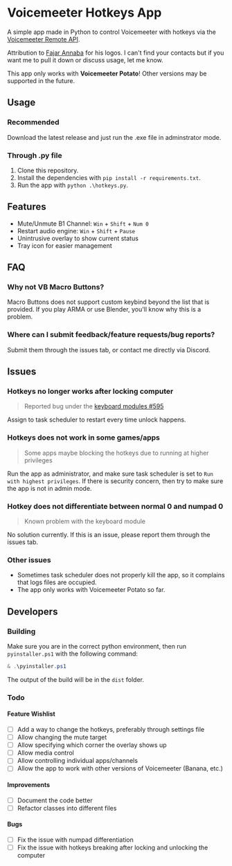 # Voicemeeter Hotkeys App

A simple app made in Python to control Voicemeeter with hotkeys via the [Voicemeeter Remote API](https://download.vb-audio.com/Download_CABLE/VoicemeeterRemoteAPI.pdf).

Attribution to [Fajar Annaba](https://www.behance.net/fajarannaba28/projects) for his logos. I can't find your contacts but if you want me to pull it down or discuss usage, let me know.

This app only works with **Voicemeeter Potato**! Other versions may be supported in the future.

## Usage

### Recommended

Download the latest release and just run the .exe file in adminstrator mode.

### Through .py file

1. Clone this repository.
2. Install the dependencies with `pip install -r requirements.txt`.
3. Run the app with `python .\hotkeys.py`.

## Features

- Mute/Unmute B1 Channel: `Win` + `Shift` + `Num 0`
- Restart audio engine: `Win` + `Shift` + `Pause`
- Unintrusive overlay to show current status
- Tray icon for easier management

## FAQ

### Why not VB Macro Buttons?

Macro Buttons does not support custom keybind beyond the list that is provided. If you play ARMA or use Blender, you'll know why this is a problem.

### Where can I submit feedback/feature requests/bug reports?

Submit them through the issues tab, or contact me directly via Discord.

## Issues

### Hotkeys no longer works after locking computer

> Reported bug under the [keyboard modules #595](https://github.com/boppreh/keyboard/issues/595)

Assign to task scheduler to restart every time unlock happens.

### Hotkeys does not work in some games/apps

> Some apps maybe blocking the hotkeys due to running at higher privileges

Run the app as administrator, and make sure task scheduler is set to `Run with highest privileges`. If there is security concern, then try to make sure the app is not in admin mode.

### Hotkey does not differentiate between normal 0 and numpad 0

> Known problem with the keyboard module

No solution currently. If this is an issue, please report them through the issues tab.

### Other issues

- Sometimes task scheduler does not properly kill the app, so it complains that logs files are occupied.
- The app only works with Voicemeeter Potato so far.

## Developers

### Building

Make sure you are in the correct python environment, then run `pyinstaller.ps1` with the following command:

```powershell
& .\pyinstaller.ps1
```

The output of the build will be in the `dist` folder.

### Todo

#### Feature Wishlist

- [ ] Add a way to change the hotkeys, preferably through settings file
- [ ] Allow changing the mute target
- [ ] Allow specifying which corner the overlay shows up
- [ ] Allow media control
- [ ] Allow controlling individual apps/channels
- [ ] Allow the app to work with other versions of Voicemeeter (Banana, etc.)

#### Improvements

- [ ] Document the code better
- [ ] Refactor classes into different files

#### Bugs

- [ ] Fix the issue with numpad differentiation
- [ ] Fix the issue with hotkeys breaking after locking and unlocking the computer

